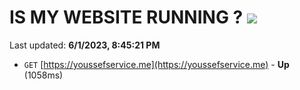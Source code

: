 # IS MY WEBSITE RUNNING ? [![](https://img.shields.io/static/v1?label=Sponsor&message=%E2%9D%A4&logo=GitHub&color=%23fe8e86)](https://github.com/sponsors/<username>)

Last updated: **6/1/2023, 8:45:21 PM**

- `GET` [https://youssefservice.me](https://youssefservice.me) - **Up** (1058ms)
